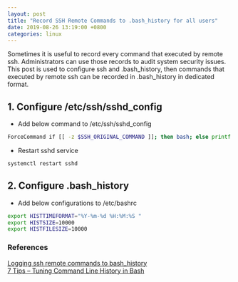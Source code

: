 ```yaml
---
layout: post
title: "Record SSH Remote Commands to .bash_history for all users"
date: 2019-08-26 13:19:00 +0800
categories: linux
---
```


Sometimes it is useful to record every command that executed by remote ssh. Administrators can use those records to audit system security issues. This post is used to configure ssh and .bash_history, then commands that executed by remote ssh can be recorded in .bash_history in dedicated format.

## 1. Configure /etc/ssh/sshd_config

- Add below command to /etc/ssh/sshd_config

```bash
ForceCommand if [[ -z $SSH_ORIGINAL_COMMAND ]]; then bash; else printf "$SSH_ORIGINAL_COMMAND\n" >> .bash_history; bash -c "$SSH_ORIGINAL_COMMAND"; fi
```

- Restart sshd service

```bash
systemctl restart sshd
```

## 2. Configure .bash_history

- Add below configurations to /etc/bashrc

```bash
export HISTTIMEFORMAT="%Y-%m-%d %H:%M:%S "
export HISTSIZE=10000
export HISTFILESIZE=10000
```

### References

[Logging ssh remote commands to bash_history](https://unix.stackexchange.com/questions/122649/logging-ssh-remote-commands-to-bash-history)<br>
[7 Tips – Tuning Command Line History in Bash](https://www.shellhacks.com/tune-command-line-history-bash/)
